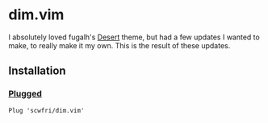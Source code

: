 # dim.vim

I absolutely loved fugalh's [Desert](https://github.com/fugalh/desert.vim)
theme, but had a few updates I wanted to make, to really make it my own. This is
the result of these updates.

## Installation

### [Plugged](https://github.com/junegunn/vim-plug)

```
Plug 'scwfri/dim.vim'
```
